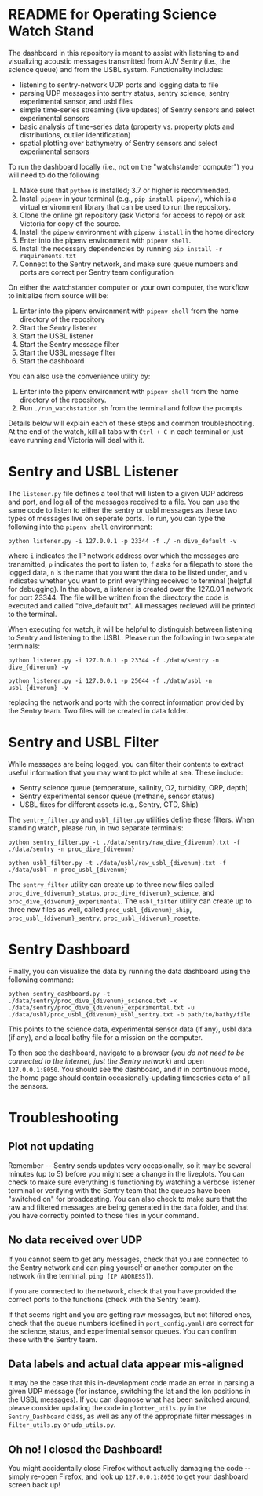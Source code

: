 # README for Operating Science Watch Stand

The dashboard in this repository is meant to assist with listening to and visualizing acoustic messages transmitted from AUV Sentry (i.e., the science queue) and from the USBL system. Functionality includes: 
- listening to sentry-network UDP ports and logging data to file
- parsing UDP messages into sentry status, sentry science, sentry experimental sensor, and usbl files
- simple time-series streaming (live updates) of Sentry sensors and select experimental sensors
- basic analysis of time-series data (property vs. property plots and distributions, outlier identification)
- spatial plotting over bathymetry of Sentry sensors and select experimental sensors


To run the dashboard locally (i.e., not on the "watchstander computer") you will need to do the following:
1. Make sure that `python` is installed; 3.7 or higher is recommended.
2. Install `pipenv` in your terminal (e.g., `pip install pipenv`), which is a virtual environment library that can be used to run the repository.
3. Clone the online git repository (ask Victoria for access to repo) or ask Victoria for copy of the source.
4. Install the `pipenv` environment with `pipenv install` in the home directory
5. Enter into the pipenv environment with `pipenv shell`.
6. Install the necessary dependencies by running `pip install -r requirements.txt`
7. Connect to the Sentry network, and make sure queue numbers and ports are correct per Sentry team configuration


On either the watchstander computer or your own computer, the workflow to initialize from source will be:
1. Enter into the pipenv environment with `pipenv shell` from the home directory of the repository
2. Start the Sentry listener
3. Start the USBL listener
4. Start the Sentry message filter
5. Start the USBL message filter
6. Start the dashboard

You can also use the convenience utility by:
1. Enter into the pipenv environment with `pipenv shell` from the home directory of the repository.
2. Run `./run_watchstation.sh` from the terminal and follow the prompts.

Details below will explain each of these steps and common troubleshooting. At the end of the watch, kill all tabs with `Ctrl + C` in each terminal or just leave running and Victoria will deal with it. 

# Sentry and USBL Listener
The `listener.py` file defines a tool that will listen to a given UDP address and port, and log all of the messages received to a file. You can use the same code to listen to either the sentry or usbl messages as these two types of messages live on seperate ports. To run, you can type the following into the `pipenv shell` environment:

`python listener.py -i 127.0.0.1 -p 23344 -f ./ -n dive_default -v`

where `i` indicates the IP network address over which the messages are transmitted, `p` indicates the port to listen to, `f` asks for a filepath to store the logged data, `n` is the name that you want the data to be listed under, and `v` indicates whether you want to print everything received to terminal (helpful for debugging). In the above, a listener is created over the 127.0.0.1 network for port 23344. The file will be written from the directory the code is executed and called "dive_default.txt". All messages recieved will be printed to the terminal.

When executing for watch, it will be helpful to distinguish between listening to Sentry and listening to the USBL. Please run the following in two separate terminals:

`python listener.py -i 127.0.0.1 -p 23344 -f ./data/sentry -n dive_{divenum} -v`

`python listener.py -i 127.0.0.1 -p 25644 -f ./data/usbl -n usbl_{divenum} -v`

replacing the network and ports with the correct information provided by the Sentry team. Two files will be created in data folder.

# Sentry and USBL Filter
While messages are being logged, you can filter their contents to extract useful information that you may want to plot while at sea. These include:
- Sentry science queue (temperature, salinity, O2, turbidity, ORP, depth)
- Sentry experimental sensor queue (methane, sensor status)
- USBL fixes for different assets (e.g., Sentry, CTD, Ship)

The `sentry_filter.py` and `usbl_filter.py` utilities define these filters. When standing watch, please run, in two separate terminals:

`python sentry_filter.py -t ./data/sentry/raw_dive_{divenum}.txt -f ./data/sentry -n proc_dive_{divenum}`

`python usbl_filter.py -t ./data/usbl/raw_usbl_{divenum}.txt -f ./data/usbl -n proc_usbl_{divenum}`

The `sentry_filter` utility can create up to three new files called `proc_dive_{divenum}_status`, `proc_dive_{divenum}_science`, and `proc_dive_{divenum}_experimental`. The `usbl_filter` utility can create up to three new files as well, called `proc_usbl_{divenum}_ship`, `proc_usbl_{divenum}_sentry`, `proc_usbl_{divenum}_rosette`.


# Sentry Dashboard
Finally, you can visualize the data by running the data dashboard using the following command:

`python sentry_dashboard.py -t ./data/sentry/proc_dive_{divenum}_science.txt -x ./data/sentry/proc_dive_{divenum}_experimental.txt -u ./data/usbl/proc_usbl_{divenum}_usbl_sentry.txt -b path/to/bathy/file`

This points to the science data, experimental sensor data (if any), usbl data (if any), and a local bathy file for a mission on the computer. 

To then see the dashboard, navigate to a browser (you *do not need to be connected to the internet, just the Sentry network*) and open `127.0.0.1:8050`. You should see the dashboard, and if in continuous mode, the home page should contain occasionally-updating timeseries data of all the sensors. 

# Troubleshooting

## Plot not updating
Remember -- Sentry sends updates very occasionally, so it may be several minutes (up to 5) before you might see a change in the liveplots. You can check to make sure everything is functioning by watching a verbose listener terminal or verifying with the Sentry team that the queues have been "switched on" for broadcasting. You can also check to make sure that the raw and filtered messages are being generated in the `data` folder, and that you have correctly pointed to those files in your command. 

## No data received over UDP
If you cannot seem to get any messages, check that you are connected to the Sentry network and can ping yourself or another computer on the network (in the terminal, `ping [IP ADDRESS]`). 

If you are connected to the network, check that you have provided the correct ports to the functions (check with the Sentry team). 

If that seems right and you are getting raw messages, but not filtered ones, check that the queue numbers (defined in `port_config.yaml`) are correct for the science, status, and experimental sensor queues. You can confirm these with the Sentry team.

## Data labels and actual data appear mis-aligned
It may be the case that this in-development code made an error in parsing a given UDP message (for instance, switching the lat and the lon positions in the USBL messages). If you can diagnose what has been switched around, please consider updating the code in `plotter_utils.py` in the `Sentry_Dashboard` class, as well as any of the appropriate filter messages in `filter_utils.py` or `udp_utils.py`. 

## Oh no! I closed the Dashboard!
You might accidentally close Firefox without actually damaging the code -- simply re-open Firefox, and look up `127.0.0.1:8050` to get your dashboard screen back up!